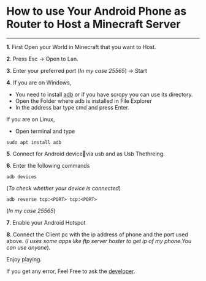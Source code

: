 # How to use Your Android Phone as Router to Host a Minecraft Server

------

**1**. First Open your World in Minecraft that you want to Host.

**2**. Press Esc -> Open to Lan.

**3**. Enter your preferred port (_In my case 25565_) -> Start

**4**. If you are on Windows,
* You need to install [adb](https://dl.google.com/android/repository/platform-tools-latest-windows.zip) or if you have scrcpy you can use its directory.
* Open the Folder where adb is installed in File Explorer
* In the address bar type cmd and press Enter.

 If you are on Linux,
* Open terminal and type 
```
sudo apt install adb
```


**5**. Connect for Android device📱via usb and as Usb Thethreing.

**6**. Enter the following commands

```
adb devices
```
(_To check whether your device is connected_)
     
 ```
 adb reverse tcp:<PORT> tcp:<PORT>
```
(_In my case 25565_)

**7**. Enable your Android Hotspot

**8**. Connect the Client pc with the ip address of phone and the port used above. (_I uses some apps like ftp server hoster to get ip of my phone.You can use anyone_).

Enjoy playing.

If you get any error, Feel Free to ask the [developer](mailto:yuyutshu08@gmail.com).
